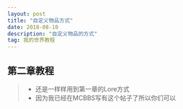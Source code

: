 ```yaml
---
layout: post
title: "自定义物品方式"
date: 2018-08-10
description: "自定义物品的方式"
tag: 我的世界教程
---
```


## 第二章教程

>* 还是一样样用到第一章的Lore方式
>* 因为我已经在MCBBS写有这个帖子了所以你们可以
